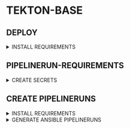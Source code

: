 # TEKTON-BASE

## DEPLOY

<details><summary>INSTALL REQUIREMENTS</summary>

### INSTALL BREW

```bash
NONINTERACTIVE=1
/bin/bash -c "$(curl -fsSL https://raw.githubusercontent.com/Homebrew/install/HEAD/install.sh)"

echo >> ${HOME}/.bashrc
echo 'eval "$(/home/linuxbrew/.linuxbrew/bin/brew shellenv)"' >> ${HOME}/.bashrc
eval "$(/home/linuxbrew/.linuxbrew/bin/brew shellenv)"
```

### INSTALL REQUIREMENTS

```bash
brew install helmfile tektoncd-cli
#brew install kubectl helm k9s
helmfile init --force
```

### INSTALL TEKTON

```bash
# export KUBECONFIG=~/.kube/tekton - EXAMPLE PATH
kubectl apply -k https://github.com/stuttgart-things/helm/cicd/crds/tekton?ref=v1.2.1
helmfile apply -f tekton-base.yaml.gotmpl
kubectk create ns tekton-ci
```

</details>

## PIPELINERUN-REQUIREMENTS

<details><summary>CREATE SECRETS</summary>

## CREATE SSH USER-CREDS AS SECRET

```bash
kubectl apply -f - <<EOF
---
apiVersion: v1
kind: Secret
metadata:
  name: ansible-credentials
  namespace: tekton-ci
type: Opaque
stringData:
  ANSIBLE_USER: ""
  ANSIBLE_PASSWORD: ""
EOF
```

## CREATE SSH USER-CREDS AS SECRET

secret must exist, values doesnt matter if you're not using vault.

```bash
kubectl apply -f - <<EOF
---
apiVersion: v1
kind: Secret
metadata:
  name: vault
  namespace: tekton-ci
type: Opaque
stringData:
  VAULT_NAMESPACE: root
  VAULT_ROLE_ID: ""
  VAULT_SECRET_ID: ""
  VAULT_ADDR: ""
EOF
```

</details>

## CREATE PIPELINERUNS

<details><summary>INSTALL REQUIREMENTS</summary>

```bash
brew tap kcl-lang/tap
brew install kcl
brew install go-task/tap/go-task gum kubectl
```

</details>

<details><summary>GENERATE ANSIBLE PIPELINERUNS</summary>

```bash
export TASK_X_REMOTE_TASKFILES=1
task --taskfile https://raw.githubusercontent.com/stuttgart-things/platform-engineering-showcase/refs/heads/main/taskfiles/tekton-runs.yaml create:ansible:pipelinerun
```

</details>
